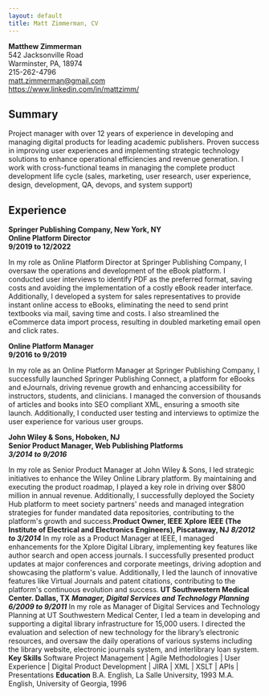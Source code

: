 ```yaml
---
layout: default
title: Matt Zimmerman, CV
---
```

**Matthew Zimmerman**  
542 Jacksonville Road  
Warminster, PA, 18974  
215-262-4796  
matt.zimmerman@gmail.com  
https://www.linkedin.com/in/mattzimm/
## Summary
Project manager with over 12 years of experience in developing and managing digital products
for leading academic publishers. Proven success in improving user experiences and
implementing strategic technology solutions to enhance operational efficiencies and revenue
generation.
I work with cross-functional teams in managing the complete product development life cycle
(sales, marketing, user research, user experience, design, development, QA, devops, and system
support)
## Experience
**Springer Publishing Company, New York, NY**  
**Online Platform Director**  
**9/2019 to 12/2022**

In my role as Online Platform Director at Springer Publishing Company, I oversaw the operations
and development of the eBook platform. I conducted user interviews to identify PDF as the
preferred format, saving costs and avoiding the implementation of a costly eBook reader
interface. Additionally, I developed a system for sales representatives to provide instant online
access to eBooks, eliminating the need to send print textbooks via mail, saving time and costs. I
also streamlined the eCommerce data import process, resulting in doubled marketing email open
and click rates.

**Online Platform Manager**  
**9/2016 to 9/2019**

In my role as an Online Platform Manager at Springer Publishing Company, I successfully
launched Springer Publishing Connect, a platform for eBooks and eJournals, driving revenue
growth and enhancing accessibility for instructors, students, and clinicians. I managed the
conversion of thousands of articles and books into SEO compliant XML, ensuring a smooth site
launch. Additionally, I conducted user testing and interviews to optimize the user experience for
various user groups.

**John Wiley & Sons, Hoboken, NJ**  
**Senior Product Manager, Web Publishing Platforms**  
***3/2014 to 9/2016***

In my role as Senior Product Manager at John Wiley & Sons, I led strategic initiatives to enhance
the Wiley Online Library platform. By maintaining and executing the product roadmap, I played a
key role in driving over $800 million in annual revenue. Additionally, I successfully deployed the
Society Hub platform to meet society partners' needs and managed integration strategies for
funder mandated data repositories, contributing to the platform's growth and success.**Product Owner, IEEE Xplore**
**IEEE (The Institute of Electrical and Electronics Engineers), Piscataway, NJ**
***8/2012 to 3/2014***
In my role as a Product Manager at IEEE, I managed enhancements for the Xplore Digital
Library, implementing key features like author search and open access journals. I successfully
presented product updates at major conferences and corporate meetings, driving adoption and
showcasing the platform's value. Additionally, I led the launch of innovative features like Virtual
Journals and patent citations, contributing to the platform's continuous evolution and success.
**UT Southwestern Medical Center. Dallas, TX**
***Manager, Digital Services and Technology Planning***
***6/2009 to 9/2011***
In my role as Manager of Digital Services and Technology Planning at UT Southwestern Medical
Center, I led a team in developing and supporting a digital library infrastructure for 15,000 users. I
directed the evaluation and selection of new technology for the library’s electronic resources, and
oversaw the daily operations of various systems including the library website, electronic journals
system, and interlibrary loan system.
**Key Skills**
Software Project Management | Agile Methodologies | User Experience | Digital Product
Development | JIRA | XML | XSLT | APIs | Presentations
**Education**
B.A. English, La Salle University, 1993
M.A. English, University of Georgia, 1996
